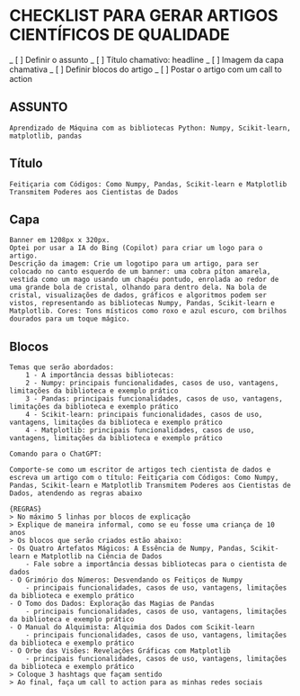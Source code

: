 # CHECKLIST PARA GERAR ARTIGOS CIENTÍFICOS DE QUALIDADE
_ [ ] Definir o assunto
_ [ ] Título chamativo: headline
_ [ ] Imagem da capa chamativa
_ [ ] Definir blocos do artigo
_ [ ] Postar o artigo com um call to action

## ASSUNTO
    Aprendizado de Máquina com as bibliotecas Python: Numpy, Scikit-learn, matplotlib, pandas

## Título
    Feitiçaria com Códigos: Como Numpy, Pandas, Scikit-learn e Matplotlib Transmitem Poderes aos Cientistas de Dados

## Capa
    Banner em 1208px x 320px.
    Optei por usar a IA do Bing (Copilot) para criar um logo para o artigo.
    Descrição da imagem: Crie um logotipo para um artigo, para ser colocado no canto esquerdo de um banner: uma cobra píton amarela, vestida como um mago usando um chapéu pontudo, enrolada ao redor de uma grande bola de cristal, olhando para dentro dela. Na bola de cristal, visualizações de dados, gráficos e algoritmos podem ser vistos, representando as bibliotecas Numpy, Pandas, Scikit-learn e Matplotlib. Cores: Tons místicos como roxo e azul escuro, com brilhos dourados para um toque mágico.

## Blocos
    
    Temas que serão abordados:
        1 - A importância dessas bibliotecas: 
        2 - Numpy: principais funcionalidades, casos de uso, vantagens, limitações da biblioteca e exemplo prático
        3 - Pandas: principais funcionalidades, casos de uso, vantagens, limitações da biblioteca e exemplo prático
        4 - Scikit-learn: principais funcionalidades, casos de uso, vantagens, limitações da biblioteca e exemplo prático
        4 - Matplotlib: principais funcionalidades, casos de uso, vantagens, limitações da biblioteca e exemplo prático

    Comando para o ChatGPT:

    Comporte-se como um escritor de artigos tech cientista de dados e escreva um artigo com o título: Feitiçaria com Códigos: Como Numpy, Pandas, Scikit-learn e Matplotlib Transmitem Poderes aos Cientistas de Dados, atendendo as regras abaixo
    
    {REGRAS}
    > No máximo 5 linhas por blocos de explicação
    > Explique de maneira informal, como se eu fosse uma criança de 10 anos
    > Os blocos que serão criados estão abaixo:
    - Os Quatro Artefatos Mágicos: A Essência de Numpy, Pandas, Scikit-learn e Matplotlib na Ciência de Dados
        - Fale sobre a importância dessas bibliotecas para o cientista de dados
    - O Grimório dos Números: Desvendando os Feitiços de Numpy
        - principais funcionalidades, casos de uso, vantagens, limitações da biblioteca e exemplo prático
    - O Tomo dos Dados: Exploração das Magias de Pandas
        - principais funcionalidades, casos de uso, vantagens, limitações da biblioteca e exemplo prático
    - O Manual do Alquimista: Alquimia dos Dados com Scikit-learn
        - principais funcionalidades, casos de uso, vantagens, limitações da biblioteca e exemplo prático
    - O Orbe das Visões: Revelações Gráficas com Matplotlib
        - principais funcionalidades, casos de uso, vantagens, limitações da biblioteca e exemplo prático
    > Coloque 3 hashtags que façam sentido
    > Ao final, faça um call to action para as minhas redes sociais


